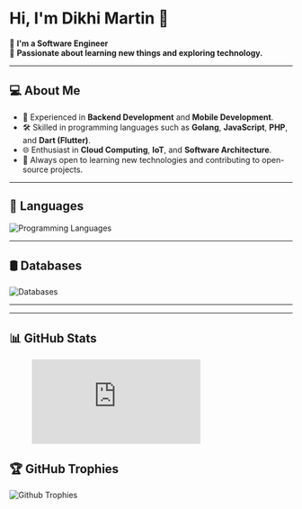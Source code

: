 # Hi, I'm Dikhi Martin 👋

🤖 **I'm a Software Engineer**  
🌱 **Passionate about learning new things and exploring technology.**  

<!-- [![Visit Count](https://visitcount.itsvg.in/api?id=dikhimartin&icon=5&color=6)](https://visitcount.itsvg.in) -->

---

## 💻 About Me
- 🚀 Experienced in **Backend Development** and **Mobile Development**.
- 🛠️ Skilled in programming languages such as **Golang**, **JavaScript**, **PHP**, and **Dart (Flutter)**.
- 🌐 Enthusiast in **Cloud Computing**, **IoT**, and **Software Architecture**.
- 🎯 Always open to learning new technologies and contributing to open-source projects.

---

## 💬 Languages

![Programming Languages](https://skillicons.dev/icons?i=go,python,java,kotlin,javascript,typescript,html,css)

---

## 🛢️ Databases

![Databases](https://skillicons.dev/icons?i=postgres,mysql,sqlite,mongo,redis,elasticsearch,kafka,rabbitmq)

---

<!-- ## 🌐 Social Media

[![GitHub](https://img.shields.io/badge/Github-100000?style=for-the-badge&logo=github&logoColor=white)](https://github.com/dikhimartin)  
[![Linkedin](https://img.shields.io/badge/Linkedin-0077B5?style=for-the-badge&logo=linkedin&logoColor=white)](https://www.linkedin.com/in/jordan-marcelino)  
[![CodeForces](https://img.shields.io/badge/Codeforces-445f9d?style=for-the-badge&logo=Codeforces&logoColor=white)](https://codeforces.com/profile/jordanbro)  
[![HackerRank](https://img.shields.io/badge/-Hackerrank-2EC866?style=for-the-badge&logo=HackerRank&logoColor=white)](https://www.hackerrank.com/profile/Jordannn)  
[![LeetCode](https://img.shields.io/badge/-LeetCode-FFA116?style=for-the-badge&logo=LeetCode&logoColor=black)](https://leetcode.com/u/jordannn/)   -->

---

## 📊 GitHub Stats

<!-- ![Github Commit](https://github-readme-stats.vercel.app/api?username=dikhimartin&theme=tokyonight&hide_border=false&include_all_commits=true&count_private=true) -->

<!-- ![Github Langs](https://github-readme-stats.vercel.app/api/top-langs/?username=dikhimartin&theme=tokyonight&hide_border=false&include_all_commits=true&count_private=true&layout=compact) -->
<figure><embed src="https://wakatime.com/share/@6107bfd2-2e56-4e0a-b828-3e2ef709217d/862854ef-14cd-44fa-b532-c5746134bea9.svg"></embed></figure>

<!-- --- -->

## 🏆 GitHub Trophies

![Github Trophies](https://github-profile-trophy.vercel.app/?username=dikhimartin&theme=tokyonight&no-frame=false&no-bg=false&margin-w=4)

<!-- --- -->

<!-- ## 🐍 GitHub Contribution Snake -->

<!-- <picture>
  <source media="(prefers-color-scheme: dark)" srcset="https://raw.githubusercontent.com/dikhimartin/dikhimartin/output/github-snake-dark.svg" />
  <source media="(prefers-color-scheme: light)" srcset="https://raw.githubusercontent.com/dikhimartin/dikhimartin/output/github-snake.svg" />
  <img alt="github-snake" src="https://raw.githubusercontent.com/dikhimartin/dikhimartin/output/github-snake.svg" />
</picture> -->

<!-- --- -->

<!-- ## 🚀 Future Plans
- 💡 Deepen expertise in **Microservices Architecture** and **Cloud-Native Applications**.
- 🔬 Continue exploring **IoT** and its applications in **Smart Farming**.
- 🌱 Stay active in the open-source community and contribute to impactful projects. -->

<!-- --- -->

<!-- > *"The best way to predict the future is to create it." – Abraham Lincoln* -->


